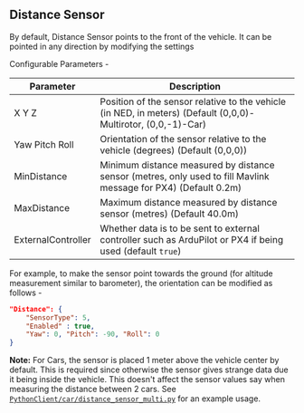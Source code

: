 ## Distance Sensor

By default, Distance Sensor points to the front of the vehicle. It can be pointed in any direction by modifying the settings

Configurable Parameters -

Parameter           | Description
--------------------|------------
X Y Z               | Position of the sensor relative to the vehicle (in NED, in meters) (Default (0,0,0)-Multirotor, (0,0,-1)-Car)
Yaw Pitch Roll      | Orientation of the sensor relative to the vehicle (degrees) (Default (0,0,0))
MinDistance         | Minimum distance measured by distance sensor (metres, only used to fill Mavlink message for PX4) (Default 0.2m)
MaxDistance         | Maximum distance measured by distance sensor (metres) (Default 40.0m)
ExternalController  | Whether data is to be sent to external controller such as ArduPilot or PX4 if being used (default `true`)

For example, to make the sensor point towards the ground (for altitude measurement similar to barometer), the orientation can be modified as follows -

```json
"Distance": {
    "SensorType": 5,
    "Enabled" : true,
    "Yaw": 0, "Pitch": -90, "Roll": 0
}
```

**Note:** For Cars, the sensor is placed 1 meter above the vehicle center by default. This is required since otherwise the sensor gives strange data due it being inside the vehicle. This doesn't affect the sensor values say when measuring the distance between 2 cars. See [`PythonClient/car/distance_sensor_multi.py`](https://github.com/Cosys-Lab/Cosys-AirSim/blob/main/PythonClient/car/distance_sensor_multi.py) for an example usage.